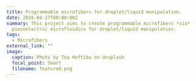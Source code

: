 ```yaml
---
title: Programmable microfibers for droplet/liquid manipulation.
date: 2016-04-27T00:00:00Z
summary: This project aims to create programmable microfibers *via*
  piezoelectric microfluidics for droplet/liquid manipulation.
tags:
  - Microfibers
external_link: ""
image:
  caption: Photo by Toa Heftiba on Unsplash
  focal_point: Smart
  filename: featured.png
---
```

